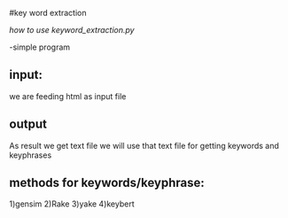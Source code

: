 #key word extraction

*how to use keyword_extraction.py*

-simple program
 
## input:
we are feeding html as input file 

## output
As result we get text file we will use that text file for getting keywords and keyphrases
  
## methods for keywords/keyphrase:
1)gensim
2)Rake
3)yake
4)keybert



